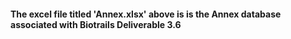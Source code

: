 #### The excel file titled 'Annex.xlsx' above is is the Annex database associated with Biotrails Deliverable 3.6
